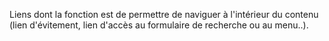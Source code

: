 Liens dont la fonction est de permettre de naviguer à l'intérieur du contenu (lien d'évitement, lien d'accès au formulaire de recherche ou au menu..).
